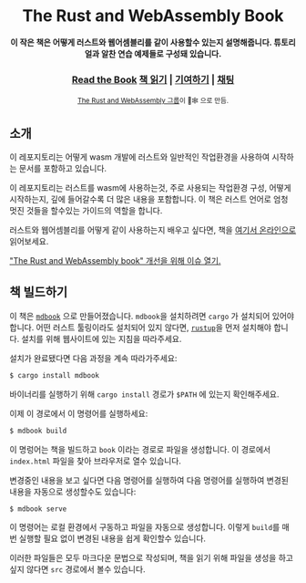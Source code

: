 <div align="center">

  <h1>The Rust and WebAssembly Book</h1>

  <strong>이 작은 책은 어떻게 러스트와 웹어셈블리를 같이 사용할수 있는지 설명해줍니다. 튜토리얼과 알찬 연습 예제들로 구성돼 있습니다.</strong>

  <h3>
    <a href="https://rustwasm.github.io/docs/book/">Read the Book</a>
    <a href="https://rustwasm.github.io/docs/book/">책 읽기</a>
    <span> | </span>
    <a href="https://github.com/rustwasm/book/blob/master/CONTRIBUTING.md">기여하기</a>
    <span> | </span>
    <a href="https://discordapp.com/channels/442252698964721669/443151097398296587">채팅</a>
  </h3>

  <sub><a href="https://rustwasm.github.io/">The Rust and WebAssembly 그룹</a>이 🦀🕸 으로 만듬.</sub>
</div>

## 소개

이 레포지토리는 어떻게 wasm 개발에 러스트와 일반적인 작업환경을 사용하여 시작하는 문서를 포함하고 있습니다.

이 레포지토리는 러스트를 wasm에 사용하는것, 주로 사용되는 작업환경 구성, 어떻게 시작하는지, 깊에 들어갈수록 더 많은 내용을 포함합니다. 이 책은 러스트 언어로 엄청 멋진 것들을 할수있는 가이드의 역할을 합니다.

러스트와 웹어셈블리를 어떻게 같이 사용하는지 배우고 싶다면, 책을 [여기서 온라인으로](https://rustwasm.github.io/book/game-of-life/introduction.html) 읽어보세요.

["The Rust and WebAssembly book" 개선을 위해 이슈 열기.](https://github.com/rustwasm/book/issues)

[책 이슈]: https://github.com/rustwasm/book/issues

## 책 빌드하기

이 책은 [`mdbook`][mdbook] 으로 만들어졌습니다. `mdbook`을 설치하려면 `cargo` 가 설치되어 있어야 합니다. 어떤 러스트 툴링이라도 설치되어 있지 않다면, [`rustup`][rustup]을 먼저 설치해야 합니다. 설치를 위해 웹사이트에 있는 지침을 따라주세요.

설치가 완료됐다면 다음 과정을 계속 따라가주세요:

```bash
$ cargo install mdbook
```

바이너리를 실행하기 위해 `cargo install` 경로가 `$PATH` 에 있는지 확인해주세요.

이제 이 경로에서 이 명령어를 실행하세요:

```bash
$ mdbook build
```

이 명렁어는 책을 빌드하고 `book` 이라는 경로로 파일을 생성합니다. 이 경로에서 `index.html` 파일을 찾아 브라우저로 열수 있습니다. 

변경중인 내용을 보고 싶다면 다음 명령어를 실행하여 다음 명령어를 실행하여 변경된 내용을 자동으로 생성할수도 있습니다:

```bash
$ mdbook serve
```

이 명령어는 로컬 환경에서 구동하고 파일을 자동으로 생성합니다. 이렇게 `build`를 매번 실행할 필요 없이 변경된 내용을 쉽게 확인할수 있습니다.

이러한 파일들은 모두 마크다운 문법으로 작성되며, 책을 읽기 위해 파일을 생성을 하고싶지 않다면 `src` 경로에서 볼수 있습니다.

[mdbook]: https://github.com/rust-lang-nursery/mdBook
[rustup]: https://github.com/rust-lang-nursery/rustup.rs/
[book]: https://rustwasm.github.io/book/game-of-life/introduction.html
